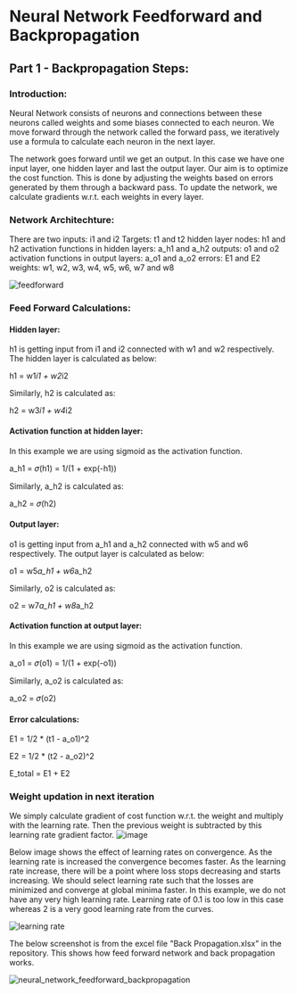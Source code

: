 # Neural Network Feedforward and Backpropagation

## Part 1 - Backpropagation Steps:

### Introduction:
Neural Network consists of neurons and connections between these neurons called weights and some biases connected to each neuron.
We move forward through the network called the forward pass, we iteratively use a formula to calculate each neuron in the next layer.

The network goes forward until we get an output. In this case we have one input layer, one hidden layer and last the output layer.
Our aim is to optimize the cost function. This is done by adjusting the weights based on errors generated by them through a backward pass.
To update the network, we calculate gradients w.r.t. each weights in every layer.

### Network Architechture:
There are two inputs: i1 and i2
Targets: t1 and t2
hidden layer nodes: h1 and h2
activation functions in hidden layers: a_h1 and a_h2
outputs: o1 and o2
activation functions in output layers: a_o1 and a_o2
errors: E1 and E2
weights: w1, w2, w3, w4, w5, w6, w7 and w8

![feedforward](https://user-images.githubusercontent.com/65554220/119848614-94721180-bf29-11eb-91e7-989e09bb1d98.JPG)

### Feed Forward Calculations:
#### Hidden layer:
h1 is getting input from i1 and i2 connected with w1 and w2 respectively. The hidden layer is calculated as below:

h1 = w1*i1 + w2*i2

Similarly, h2 is calculated as:

h2 = w3*i1 + w4*i2

#### Activation function at hidden layer:
In this example we are using sigmoid as the activation function.

a_h1 = 𝜎(h1) = 1/(1 + exp(-h1))

Similarly, a_h2 is calculated as:

a_h2 = 𝜎(h2)

#### Output layer:
o1 is getting input from a_h1 and a_h2 connected with w5 and w6 respectively. The output layer is calculated as below:

o1 = w5*a_h1 + w6*a_h2

Similarly, o2 is calculated as:

o2 = w7*a_h1 + w8*a_h2

#### Activation function at output layer:
In this example we are using sigmoid as the activation function.

a_o1 = 𝜎(o1) = 1/(1 + exp(-o1))

Similarly, a_o2 is calculated as:

a_o2 = 𝜎(o2)

#### Error calculations:
E1 = 1/2 * (t1 - a_o1)^2

E2 = 1/2 * (t2 - a_o2)^2

E_total = E1 + E2


### Weight updation in next iteration
We simply calculate gradient of cost function w.r.t. the weight and multiply with the learning rate. Then the previous weight is subtracted by this learning rate gradient factor.
![image](https://user-images.githubusercontent.com/65554220/119844436-0d6f6a00-bf26-11eb-9fad-986fccb1099e.png)

Below image shows the effect of learning rates on convergence.
As the learning rate is increased the convergence becomes faster. As the learning rate increase, there will be a point where loss stops decreasing and starts increasing.
We should select learning rate such that the losses are minimized and converge at global minima faster.
In this example, we do not have any very high learning rate. Learning rate of 0.1 is too low in this case whereas 2 is a very good learning rate from the curves.  

![learning rate](https://user-images.githubusercontent.com/65554220/119846043-6a1f5480-bf27-11eb-8487-4cf95a00d3d8.JPG)

The below screenshot is from the excel file "Back Propagation.xlsx" in the repository.
This shows how feed forward network and back propagation works.

![neural_network_feedforward_backpropagation](https://user-images.githubusercontent.com/65554220/119373201-cb4fe980-bcd5-11eb-82a4-01ef1e6cc6d0.JPG)

